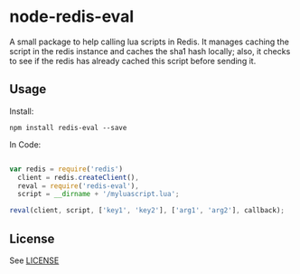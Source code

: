 node-redis-eval
===============

A small package to help calling lua scripts in Redis. It manages caching the script in the redis instance and caches the sha1 hash locally; also, it checks to see if the redis has already cached this script before sending it.


## Usage

Install:

```
npm install redis-eval --save
```

In Code:

```javascript

var redis = require('redis')
  client = redis.createClient(),
  reval = require('redis-eval'),
  script = __dirname + '/myluascript.lua';

reval(client, script, ['key1', 'key2'], ['arg1', 'arg2'], callback);
```

## License

See [LICENSE](https://github.com/yanatan16/node-redis-eval)


